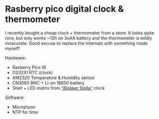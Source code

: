 # Rasberry pico digital clock & thermometer

I recently bought a cheap clock + thermometer from a store.
It looks quite nice, but only works ~12h on 3xAA battery and the thermometer is wildly innacurate.
Good excuse to replace the internals with something made myself!

Hardware:

- Rasberry Pico W
- DS3231 RTC (clock)
- AM2320 Temperature & Humidity sensor
- CN3065 BNC + Li-on 18650 battery
- Shell + LED matrix from ["Blokker Stella"](https://www.blokker.nl/blokker-wekker-stella---15x8x9-cm/2385214.html)
  clock

Software:

- Microptyon
- NTP for time